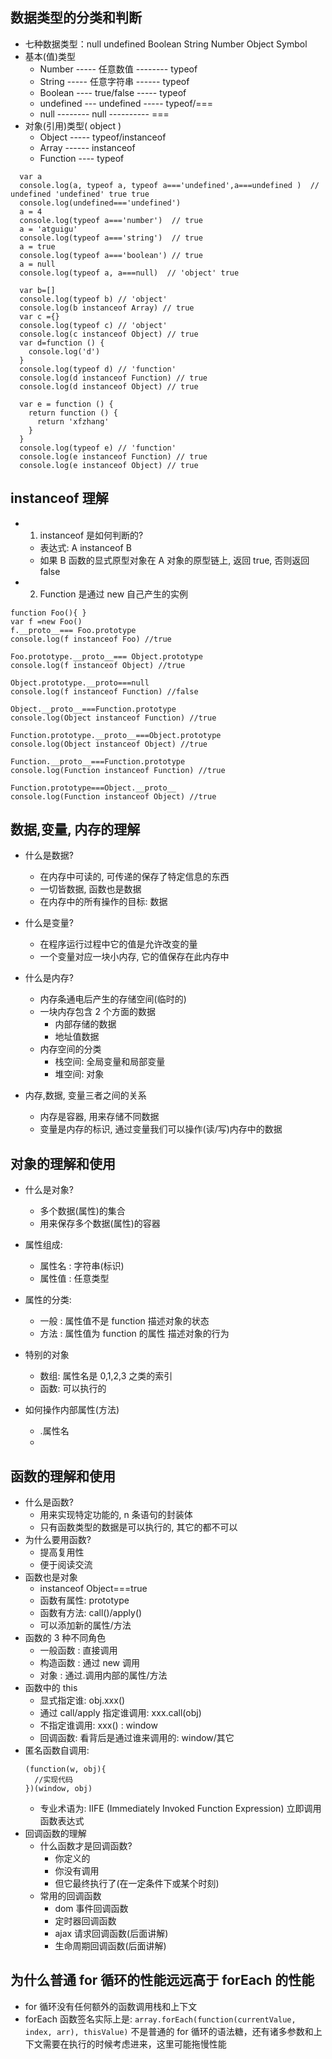 ## 数据类型的分类和判断

- 七种数据类型：null undefined Boolean String Number Object Symbol
- 基本(值)类型
  - Number ----- 任意数值 -------- typeof
  - String ----- 任意字符串 ------ typeof
  - Boolean ---- true/false ----- typeof
  - undefined --- undefined ----- typeof/===
  - null -------- null ---------- ===
- 对象(引用)类型( object )
  - Object ----- typeof/instanceof
  - Array ------ instanceof
  - Function ---- typeof

```
  var a
  console.log(a, typeof a, typeof a==='undefined',a===undefined )  // undefined 'undefined' true true
  console.log(undefined==='undefined')
  a = 4
  console.log(typeof a==='number')  // true
  a = 'atguigu'
  console.log(typeof a==='string')  // true
  a = true
  console.log(typeof a==='boolean') // true
  a = null
  console.log(typeof a, a===null)  // 'object' true

  var b=[]
  console.log(typeof b) // 'object'
  console.log(b instanceof Array) // true
  var c ={}
  console.log(typeof c) // 'object'
  console.log(c instanceof Object) // true
  var d=function () {
    console.log('d')
  }
  console.log(typeof d) // 'function'
  console.log(d instanceof Function) // true
  console.log(d instanceof Object) // true

  var e = function () {
    return function () {
      return 'xfzhang'
    }
  }
  console.log(typeof e) // 'function'
  console.log(e instanceof Function) // true
  console.log(e instanceof Object) // true

```

## instanceof 理解

- 1. instanceof 是如何判断的?
  - 表达式: A instanceof B
  - 如果 B 函数的显式原型对象在 A 对象的原型链上, 返回 true, 否则返回 false
- 2. Function 是通过 new 自己产生的实例

```
function Foo(){ }
var f =new Foo()
f.__proto__=== Foo.prototype
console.log(f instanceof Foo) //true

Foo.prototype.__proto__=== Object.prototype
console.log(f instanceof Object) //true

Object.prototype.__proto===null
console.log(f instanceof Function) //false

Object.__proto__===Function.prototype
console.log(Object instanceof Function) //true

Function.prototype.__proto__===Object.prototype
console.log(Object instanceof Object) //true

Function.__proto__===Function.prototype
console.log(Function instanceof Function) //true

Function.prototype===Object.__proto__
console.log(Function instanceof Object) //true

```

## 数据,变量, 内存的理解

- 什么是数据?
  - 在内存中可读的, 可传递的保存了特定信息的东西
  - 一切皆数据, 函数也是数据
  - 在内存中的所有操作的目标: 数据
- 什么是变量?
  - 在程序运行过程中它的值是允许改变的量
  - 一个变量对应一块小内存, 它的值保存在此内存中
- 什么是内存?
  - 内存条通电后产生的存储空间(临时的)
  - 一块内存包含 2 个方面的数据
    - 内部存储的数据
    - 地址值数据
  - 内存空间的分类
    - 栈空间: 全局变量和局部变量
    - 堆空间: 对象
- 内存,数据, 变量三者之间的关系

  - 内存是容器, 用来存储不同数据
  - 变量是内存的标识, 通过变量我们可以操作(读/写)内存中的数据

## 对象的理解和使用

- 什么是对象?
  - 多个数据(属性)的集合
  - 用来保存多个数据(属性)的容器
- 属性组成:
  - 属性名 : 字符串(标识)
  - 属性值 : 任意类型
- 属性的分类:
  - 一般 : 属性值不是 function 描述对象的状态
  - 方法 : 属性值为 function 的属性 描述对象的行为
- 特别的对象
  - 数组: 属性名是 0,1,2,3 之类的索引
  - 函数: 可以执行的
- 如何操作内部属性(方法)

  - .属性名
  - ['属性名']: 属性名有特殊字符/属性名是一个变量

## 函数的理解和使用

- 什么是函数?
  - 用来实现特定功能的, n 条语句的封装体
  - 只有函数类型的数据是可以执行的, 其它的都不可以
- 为什么要用函数?
  - 提高复用性
  - 便于阅读交流
- 函数也是对象
  - instanceof Object===true
  - 函数有属性: prototype
  - 函数有方法: call()/apply()
  - 可以添加新的属性/方法
- 函数的 3 种不同角色
  - 一般函数 : 直接调用
  - 构造函数 : 通过 new 调用
  - 对象 : 通过.调用内部的属性/方法
- 函数中的 this
  - 显式指定谁: obj.xxx()
  - 通过 call/apply 指定谁调用: xxx.call(obj)
  - 不指定谁调用: xxx() : window
  - 回调函数: 看背后是通过谁来调用的: window/其它
- 匿名函数自调用:
  ```
  (function(w, obj){
    //实现代码
  })(window, obj)
  ```
  - 专业术语为: IIFE (Immediately Invoked Function Expression) 立即调用函数表达式
- 回调函数的理解
  - 什么函数才是回调函数?
    - 你定义的
    - 你没有调用
    - 但它最终执行了(在一定条件下或某个时刻)
  - 常用的回调函数
    - dom 事件回调函数
    - 定时器回调函数
    - ajax 请求回调函数(后面讲解)
    - 生命周期回调函数(后面讲解)

## 为什么普通 for 循环的性能远远高于 forEach 的性能

- for 循环没有任何额外的函数调用栈和上下文
- forEach 函数签名实际上是: `array.forEach(function(currentValue, index, arr), thisValue)`
  不是普通的 for 循环的语法糖，还有诸多参数和上下文需要在执行的时候考虑进来，这里可能拖慢性能
